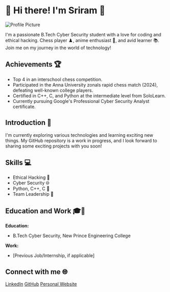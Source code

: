 
# 👋 Hi there! I'm Sriram 🚀

![Profile Picture](https://i.imgur.com/GJbusYl.jpg)

I'm a passionate B.Tech Cyber Security student with a love for coding and ethical hacking. Chess player ♟️, anime enthusiast 🌸, and avid learner 📚. Join me on my journey in the world of technology!

## Achievements 🏆

- Top 4 in an interschool chess competition.
- Participated in the Anna University zonals rapid chess match (2024), defeating well-known college players.
- Certified in C++, C, and Python at the intermediate level from SoloLearn.
- Currently pursuing Google's Professional Cyber Security Analyst certificate.

## Introduction 💬

I'm currently exploring various technologies and learning exciting new things. My GitHub repository is a work in progress, and I look forward to sharing some exciting projects with you soon!

## Skills 💻

- Ethical Hacking 🔐
- Cyber Security 🌐
- Python, C++, C 🚀
- Team Leadership 👥

## Education and Work 🎓💼

**Education:**
- B.Tech Cyber Security, New Prince Engineering College

**Work:**
- [Previous Job/Internship, if applicable]

## Connect with me 🌐

[LinkedIn](https://www.linkedin.com/in/sri-ram-8413542a2/)
[GitHub](https://github.com/TheRamisNotTaken)
[Personal Website](link_to_website)
